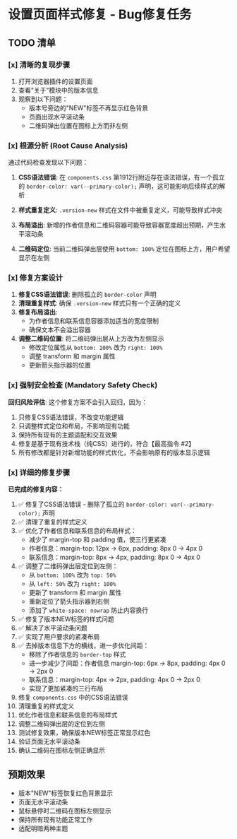 # 设置页面样式修复 - Bug修复任务

## TODO 清单

### [x] 清晰的复现步骤
1. 打开浏览器插件的设置页面
2. 查看"关于"模块中的版本信息
3. 观察到以下问题：
   - 版本号旁边的"NEW"标签不再显示红色背景
   - 页面出现水平滚动条
   - 二维码弹出位置在图标上方而非左侧

### [x] 根源分析 (Root Cause Analysis)
通过代码检查发现以下问题：

1. **CSS语法错误**: 在 `components.css` 第1912行附近存在语法错误，有一个孤立的 `border-color: var(--primary-color);` 声明，这可能影响后续样式的解析

2. **样式重复定义**: `.version-new` 样式在文件中被重复定义，可能导致样式冲突

3. **布局溢出**: 新增的作者信息和二维码容器可能导致容器宽度超出预期，产生水平滚动条

4. **二维码定位**: 当前二维码弹出层使用 `bottom: 100%` 定位在图标上方，用户希望显示在左侧

### [x] 修复方案设计
1. **修复CSS语法错误**: 删除孤立的 `border-color` 声明
2. **清理重复样式**: 确保 `.version-new` 样式只有一个正确的定义
3. **修复布局溢出**: 
   - 为作者信息和联系信息容器添加适当的宽度限制
   - 确保文本不会溢出容器
4. **调整二维码位置**: 将二维码弹出层从上方改为左侧显示
   - 修改定位属性从 `bottom: 100%` 改为 `right: 100%`
   - 调整 transform 和 margin 属性
   - 更新箭头指示器的位置

### [x] 强制安全检查 (Mandatory Safety Check)
**回归风险评估**: 这个修复方案不会引入回归，因为：
1. 只修复CSS语法错误，不改变功能逻辑
2. 只调整样式定位和布局，不影响现有功能
3. 保持所有现有的主题适配和交互效果
4. 修复是基于现有技术栈（纯CSS）进行的，符合【最高指令 #2】
5. 所有修改都是针对新增功能的样式优化，不会影响原有的版本显示逻辑

### [x] 详细的修复步骤

**已完成的修复内容：**
1. ✅ 修复了CSS语法错误 - 删除了孤立的 `border-color: var(--primary-color);` 声明
2. ✅ 清理了重复的样式定义
3. ✅ 优化了作者信息和联系信息的布局样式：
   - 减少了 margin-top 和 padding 值，使三行更紧凑
   - 作者信息：margin-top: 12px → 6px, padding: 8px 0 → 4px 0
   - 联系信息：margin-top: 8px → 4px, padding: 8px 0 → 4px 0
4. ✅ 调整了二维码弹出层定位到左侧：
   - 从 `bottom: 100%` 改为 `top: 50%`
   - 从 `left: 50%` 改为 `right: 100%`
   - 更新了 transform 和 margin 属性
   - 重新定位了箭头指示器到右侧
   - 添加了 `white-space: nowrap` 防止内容换行
5. ✅ 修复了版本NEW标签的样式问题
6. ✅ 解决了水平滚动条问题
7. ✅ 实现了用户要求的紧凑布局
 8. ✅ 去掉版本信息下方的横线，进一步优化间距：
    - 移除了作者信息的 `border-top` 样式
    - 进一步减少了间距：作者信息 margin-top: 6px → 8px, padding: 4px 0 → 2px 0
    - 联系信息：margin-top: 4px → 2px, padding: 4px 0 → 2px 0
    - 实现了更加紧凑的三行布局
1. 修复 `components.css` 中的CSS语法错误
2. 清理重复的样式定义
3. 优化作者信息和联系信息的布局样式
4. 调整二维码弹出层的定位到左侧
5. 测试修复效果，确保版本NEW标签正常显示红色
6. 验证页面无水平滚动条
7. 确认二维码在图标左侧正确显示

## 预期效果
- 版本"NEW"标签恢复红色背景显示
- 页面无水平滚动条
- 鼠标悬停时二维码在图标左侧显示
- 保持所有现有功能正常工作
- 适配明暗两种主题